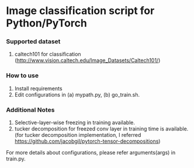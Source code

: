 # Image classification script for Python/PyTorch

### Supported dataset
1. caltech101 for classification (http://www.vision.caltech.edu/Image_Datasets/Caltech101/)


### How to use

1. Install requirements
2. Edit configurations in (a) mypath.py, (b) go_train.sh.


### Additional Notes

1. Selective-layer-wise freezing in training available.
2. tucker decomposition for freezed conv layer in training time is available. (for tucker decomposition implementation, I referred https://github.com/jacobgil/pytorch-tensor-decompositions)

For more details about configurations, please refer arguments(args) in train.py.

###
